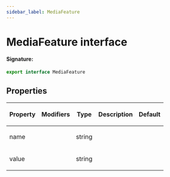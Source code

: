 ```yaml
---
sidebar_label: MediaFeature
---
```


# MediaFeature interface

#### Signature:

```typescript
export interface MediaFeature
```

## Properties

<table><thead><tr><th>

Property

</th><th>

Modifiers

</th><th>

Type

</th><th>

Description

</th><th>

Default

</th></tr></thead>
<tbody><tr><td>

<span id="name">name</span>

</td><td>

</td><td>

string

</td><td>

</td><td>

</td></tr>
<tr><td>

<span id="value">value</span>

</td><td>

</td><td>

string

</td><td>

</td><td>

</td></tr>
</tbody></table>
